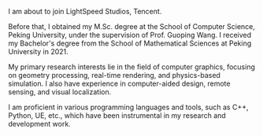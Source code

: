 I am about to join LightSpeed Studios, Tencent.

Before that, I obtained my M.Sc. degree at the School of Computer Science, Peking University, under the supervision of Prof. Guoping Wang. I received my Bachelor's degree from the School of Mathematical Sciences at Peking University in 2021.

My primary research interests lie in the field of computer graphics, focusing on geometry processing, real-time rendering, and physics-based simulation. I also have experience in computer-aided design, remote sensing, and visual localization.

I am proficient in various programming languages and tools, such as C++, Python, UE, etc., which have been instrumental in my research and development work.
